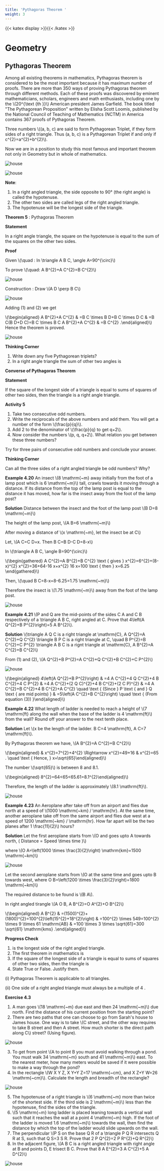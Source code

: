 ```yaml
---
title: 'Pythagoras Theorem '
weight: 3
---
```

{{< katex display >}}{{< /katex >}}
# Geometry

## Pythagoras Theorem

Among all existing theorems in mathematics, Pythagoras theorem is considered to be the most important because it has maximum number of proofs. There are more than 350 ways of proving Pythagoras theorem through different methods. Each of these proofs was discovered by eminent mathematicians, scholars, engineers and math enthusiasts, including one by the \\(20^{\text {th }}\\) American president James Garfield. The book titled "The Pythagorean Proposition" written by Elisha Scott Loomis, published by the National Council of Teaching of Mathematics (NCTM) in America contains 367 proofs of Pythagoras Theorem.

Three numbers \\((a, b, c) are said to form Pythagorean Triplet, if they form sides of a right triangle. Thus (a, b, c) is a Pythagorean Triplet if and only if c^{2}=a^{2}+b^{2}\\).

Now we are in a position to study this most famous and important theorem not only in Geometry but in whole of mathematics.

![house](activity1.png)

![house](ativity2.png)

**Note**:
1. In a right angled triangle, the side opposite to 90° (the right angle) is called the 
hypotenuse.
2. The other two sides are called legs of the right angled triangle.
3. The hypotenuse will be the longest side of the triangle.


**Theorem 5** : Pythagoras Theorem

**Statement**

In a right angle triangle, the square on the hypotenuse is equal to the sum of the squares on the other two sides.

**Proof**

Given \\(\quad : In \triangle A B C, \angle A=90^{\circ}\\)

To prove \\(\quad: A B^{2}+A C^{2}=B C^{2}\\)

![house](4.46.png)

Construction : Draw \\(A D \perp B C\\)

![house](pythagoras.png)

Adding (1) and (2) we get

\\(\begin{aligned}
A B^{2}+A C^{2} & =B C \times B D+B C \times D C & =B C(B D+D C)=B C \times B C A B^{2}+A C^{2} & =B C^{2} .\end{aligned}\\)
Hence the theorem is proved.

![house](dyk.png)

**Thinking Corner**

1. Write down any five Pythagorean triplets?
2. In a right angle triangle the sum of other two angles is

**Converse of Pythagoras Theorem**

**Statement**

If the square of the longest side of a triangle is equal to sums of squares of other two sides, then the triangle is a right angle triangle.

**Activity 5**

1. Take two consecutive odd numbers.
2. Write the reciprocals of the above numbers and add them. You will get a number of the form \\(\frac{p}{q}\\).
3. Add 2 to the denominator of \\(\frac{p}{q} to get q+2\\).
4. Now consider the numbers \\(p, q, q+2\\). What relation you get between these three numbers?

Try for three pairs of consecutive odd numbers and conclude your answer.

**Thinking Corner**

Can all the three sides of a right angled triangle be odd numbers? Why?

**Example 4.20** An insect \\(8 \mathrm{~m} away initially from the foot of a lamp post which is 6 \mathrm{~m}\\) tall, crawls towards it moving through a distance. If its distance from the top of the lamp post is equal to the distance it has moved, how far is the insect away from the foot of the lamp post?

**Solution** Distance between the insect and the foot of the lamp post \\(B D=8 \mathrm{~m}\\)

The height of the lamp post, \\(A B=6 \mathrm{~m}\\)

After moving a distance of \\(x \mathrm{~m}, let the insect be at C\\)

Let, \\(A C=C D=x. Then B C=B D-C D=8-x\\)

In \\(\triangle A B C, \angle B=90^{\circ}\\)

\\(\begin{gathered}
A C^{2}=A B^{2}+B C^{2} \text { gives } x^{2}=6^{2}+(8-x)^{2} x^{2}=36+64-16 x+x^{2} 16 x=100 \text { then } x=6.25
\end{gathered}\\)

Then, \\(\quad B C=8-x=8-6.25=1.75 \mathrm{~m}\\)

Therefore the insect is \\(1.75 \mathrm{~m}\\) away from the foot of the lamp post.

![house](4.47.png)

**Example 4.21** \\(P and Q are the mid-points of the sides C A and C B respectively of a \triangle A B C, right angled at C. Prove that 4\left(A Q^{2}+B P^{2}\right)=5 A B^{2}\\).

**Solution** \\(\triangle A Q C is a right triangle at \mathrm{C}, A Q^{2}=A C^{2}+Q C^{2} \triangle B P C is a right triangle at C, \quad B P^{2}=B C^{2}+C P^{2} \triangle A B C is a rignt triangle at \mathrm{C}, A B^{2}=A C^{2}+B C^{2}\\)

From (1) and (2), \\(A Q^{2}+B P^{2}=A C^{2}+Q C^{2}+B C^{2}+C P^{2}\\)

![house](4.48.png)

\\(\begin{aligned}
4\left(A Q^{2}+B P^{2}\right) & =4 A C^{2}+4 Q C^{2}+4 B C^{2}+4 C P^{2} & =4 A C^{2}+(2 Q C)^{2}+4 B C^{2}+(2 C P)^{2} & =4 A C^{2}+B C^{2}+4 B C^{2}+A C^{2} \quad \text { (Since } P \text { and } Q \text { are mid points) } & =5\left(A C^{2}+B C^{2}\right) \quad \text { (From equation (3)) }\end{aligned}\\)

**Example 4.22** What length of ladder is needed to reach a height of \\(7 \mathrm{ft} along the wall when the base of the ladder is 4 \mathrm{ft}\\) from the wall? Round off your answer to the next tenth place.

**Solution** Let \\(x be the length of the ladder. B C=4 \mathrm{ft}, A C=7 \mathrm{ft}\\).

By Pythagoras theorem we have, \\(A B^{2}=A C^{2}+B C^{2}\\)

\\(\begin{aligned}
& x^{2}=7^{2}+4^{2} \Rightarrow x^{2}=49+16 & x^{2}=65 . \quad \text { Hence, } x=\sqrt{65}\end{aligned}\\)

The number \\(\sqrt{65}\\) is between 8 and 8.1.

\\(\begin{aligned}
8^{2}=64<65<65.61=8.1^{2}\end{aligned}\\)

Therefore, the length of the ladder is approximately \\(8.1 \mathrm{ft}\\).

![house](4.49.png)

**Example 4.23** An Aeroplane after take off from an airport and flies due north at a speed of \\(1000 \mathrm{~km} / \mathrm{hr}. At the same time, another aeroplane take off from the same airport and flies due west at a speed of 1200 \mathrm{~km} / \mathrm{hr}. How far apart will be the two planes after 1 \frac{11}{2}\\) hours?

**Solution** Let the first aeroplane starts from \\(O and goes upto A towards north, ( Distance = Speed \times time )\\)

where \\(O A=\left(1000 \times \frac{3}{2}\right) \mathrm{km}=1500 \mathrm{~km}\\)

![house](4.50.png)

Let the second aeroplane starts from \\(O at the same time and goes upto B towards west, where O B=\left(1200 \times \frac{3}{2}\right)=1800 \mathrm{~km}\\)

The required distance to be found is \\(B A\\).

In right angled tirangle \\(A O B, A B^{2}=O A^{2}+O B^{2}\\)

\\(\begin{aligned}
A B^{2} & =(1500)^{2}+(1800)^{2}=100^{2}\left(15^{2}+18^{2}\right) & =100^{2} \times 549=100^{2} \times 9 \times 61 \mathrm{AB} & =100 \times 3 \times \sqrt{61}=300 \sqrt{61} \mathrm{kms} .\end{aligned}\\)

**Progress Check**

1. is the longest side of the right angled triangle.
2. The first theorem in mathematics is
3. If the square of the longest side of a triangle is equal to sums of squares of other two sides, then the triangle is
4. State True or False. Justify them.

(i) Pythagoras Theorem is applicable to all triangles.

(ii) One side of a right angled triangle must always be a multiple of 4 .

**Exercise 4.3**

1. A man goes \\(18 \mathrm{~m} due east and then 24 \mathrm{~m}\\) due north. Find the distance of his current position from the starting point?
2. There are two paths that one can choose to go from Sarah's house to James house. One way is to take \\(C street, and the other way requires to take B street and then A street. How much shorter is the direct path along C\\) street? (Using figure).

![house](1.png)

3. To get from point \\(A to point B you must avoid walking through a pond. You must walk 34 \mathrm{~m} south and 41 \mathrm{~m}\\) east. To the nearest meter, how many meters would be saved if it were possible to make a way through the pond?
4. In the rectangle \\(W X Y Z, X Y+Y Z=17 \mathrm{~cm}, and X Z+Y W=26 \mathrm{~cm}\\). Calculate the length and breadth of the rectangle?

![house](2.png)

5. The hypotenuse of a right triangle is \\(6 \mathrm{~m} more than twice of the shortest side. If the third side is 2 \mathrm{~m}\\) less than the hypotenuse, find the sides of the triangle.
6. \\(5 \mathrm{~m} long ladder is placed leaning towards a vertical wall such that it reaches the wall at a point 4 \mathrm{~m} high. If the foot of the ladder is moved 1.6 \mathrm{~m}\\) towards the wall, then find the distance by which the top of the ladder would slide upwards on the wall.
7. The perpendicular \\(P S on the base Q R of a \triangle P Q R intersects Q R at S, such that Q S=3 S R. Prove that 2 P Q^{2}=2 P R^{2}+Q R^{2}\\)
8. In the adjacent figure, \\(A B C is a right angled triangle with right angle at B and points D, E trisect B C. Prove that 8 A E^{2}=3 A C^{2}+5 A D^{2}\\)

![house](3.png)